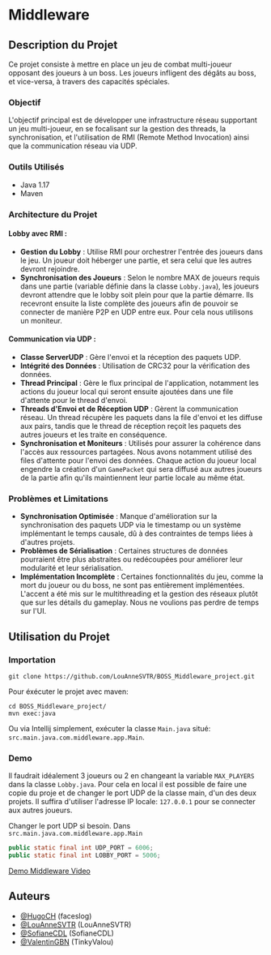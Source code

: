 # Middleware

## Description du Projet
Ce projet consiste à mettre en place un jeu de combat multi-joueur opposant des joueurs à un boss. Les joueurs infligent des dégâts au boss, et vice-versa, à travers des capacités spéciales.

### Objectif
L'objectif principal est de développer une infrastructure réseau supportant un jeu multi-joueur, en se focalisant sur la gestion des threads, la synchronisation, et l'utilisation de RMI (Remote Method Invocation) ainsi que la communication réseau via UDP.

### Outils Utilisés
- Java 1.17
- Maven

### Architecture du Projet

#### Lobby avec RMI :
- **Gestion du Lobby** : Utilise RMI pour orchestrer l'entrée des joueurs dans le jeu. Un joueur doit héberger une partie, et sera celui que les autres devront rejoindre.
- **Synchronisation des Joueurs** : Selon le nombre MAX de joueurs requis dans une partie (variable définie dans la classe `Lobby.java`), les joueurs devront attendre que le lobby soit plein pour que la partie démarre. Ils recevront ensuite la liste complète des joueurs afin de pouvoir se connecter de manière P2P en UDP entre eux. Pour cela nous utilisons un moniteur.

#### Communication via UDP :
- **Classe ServerUDP** : Gère l'envoi et la réception des paquets UDP.
- **Intégrité des Données** : Utilisation de CRC32 pour la vérification des données.
- **Thread Principal** : Gère le flux principal de l'application, notamment les actions du joueur local qui seront ensuite ajoutées dans une file d'attente pour le thread d'envoi.
- **Threads d'Envoi et de Réception UDP** : Gèrent la communication réseau. Un thread récupère les paquets dans la file d'envoi et les diffuse aux pairs, tandis que le thread de réception reçoit les paquets des autres joueurs et les traite en conséquence.
- **Synchronisation et Moniteurs** : Utilisés pour assurer la cohérence dans l'accès aux ressources partagées. Nous avons notamment utilisé des files d'attente pour l'envoi des données. Chaque action du joueur local engendre la création d'un `GamePacket` qui sera diffusé aux autres joueurs de la partie afin qu'ils maintiennent leur partie locale au même état.

### Problèmes et Limitations
- **Synchronisation Optimisée** : Manque d'amélioration sur la synchronisation des paquets UDP via le timestamp ou un système implémentant le temps causale, dû à des contraintes de temps liées à d'autres projets.
- **Problèmes de Sérialisation** : Certaines structures de données pourraient être plus abstraites ou redécoupées pour améliorer leur modularité et leur sérialisation.
- **Implémentation Incomplète** : Certaines fonctionnalités du jeu, comme la mort du joueur ou du boss, ne sont pas entièrement implémentées. L'accent a été mis sur le multithreading et la gestion des réseaux plutôt que sur les détails du gameplay. Nous ne voulions pas perdre de temps sur l'UI.

## Utilisation du Projet

### Importation
```
git clone https://github.com/LouAnneSVTR/BOSS_Middleware_project.git
```

Pour éxécuter le projet avec maven:

```
cd BOSS_Middleware_project/
mvn exec:java
```

Ou via Intellij simplement, exécuter la classe `Main.java` situé: `src.main.java.com.middleware.app.Main`.

### Demo

Il faudrait idéalement 3 joueurs ou 2 en changeant la variable `MAX_PLAYERS` dans la classe `Lobby.java`. Pour cela en local il est possible de faire une copie du proje et de changer le port UDP de la classe main, d'un des deux projets. Il suffira d'utiliser l'adresse IP locale: `127.0.0.1` pour se connecter aux autres joueurs.

Changer le port UDP si besoin. Dans `src.main.java.com.middleware.app.Main`
```java
public static final int UDP_PORT = 6006;
public static final int LOBBY_PORT = 5006;
```

[Demo Middleware Video](https://streamable.com/ub0yd1 "Demo Middleware Video")

## Auteurs
- [@HugoCH](https://github.com/faceslog) (faceslog)
- [@LouAnneSVTR](https://github.com/LouAnneSVTR) (LouAnneSVTR)
- [@SofianeCDL](https://github.com/SofianeCDL) (SofianeCDL)
- [@ValentinGBN](https://github.com/TinkyValou) (TinkyValou)
